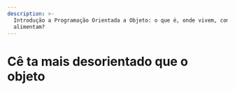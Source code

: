```yaml
---
description: >-
  Introdução a Programação Orientada a Objeto: o que é, onde vivem, como se
  alimentam?
---
```


# Cê ta mais desorientado que o objeto

